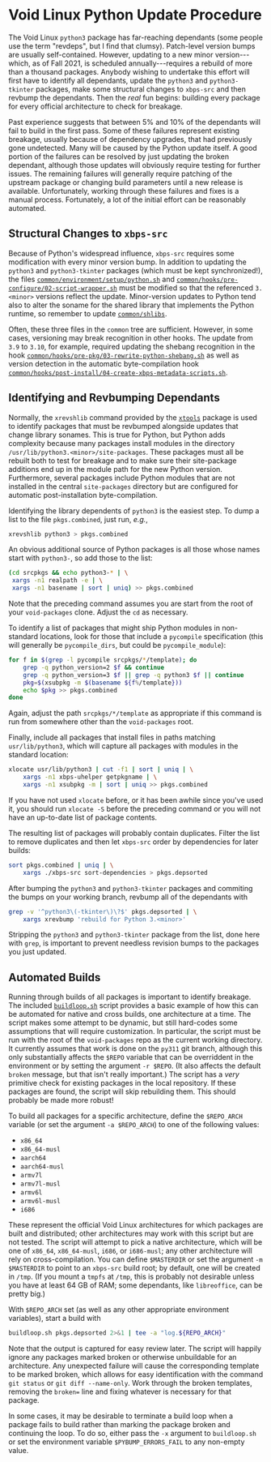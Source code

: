 # Void Linux Python Update Procedure

The Void Linux `python3` package has far-reaching dependants (some people use
the term "revdeps", but I find that clumsy). Patch-level version bumps are
usually self-contained. However, updating to a new minor version---which, as of
Fall 2021, is scheduled annually---requires a rebuild of more than a thousand
packages. Anybody wishing to undertake this effort will first have to identify
all dependants, update the `python3` and `python3-tkinter` packages, make some
structural changes to `xbps-src` and then revbump the dependants. Then the
*real* fun begins: building every package for every official architecture to
check for breakage.

Past experience suggests that between 5% and 10% of the dependants will fail to
build in the first pass. Some of these failures represent existing breakage,
usually because of dependency upgrades, that had previously gone undetected.
Many will be caused by the Python update itself. A good portion of the failures
can be resolved by just updating the broken dependant, although those updates
will obviously require testing for further issues. The remaining failures will
generally require patching of the upstream package or changing build parameters
until a new release is available. Unfortunately, working through these failures
and fixes is a manual process. Fortunately, a lot of the initial effort can be
reasonably automated.

## Structural Changes to `xbps-src`

Because of Python's widespread influence, `xbps-src` requires some modification
with every minor version bump. In addition to updating the `python3` and
`python3-tkinter` packages (which must be kept synchronized!), the files
[`common/environment/setup/python.sh`](https://github.com/void-linux/void-packages/blob/master/common/environment/setup/python.sh#L10)
and
[`common/hooks/pre-configure/02-script-wrapper.sh`](https://github.com/void-linux/void-packages/blob/master/common/hooks/pre-configure/02-script-wrapper.sh#L239)
must be modified so that the referenced `3.<minor>` versions reflect the
update. Minor-version updates to Python tend also to alter the soname for the
shared library that implements the Python runtime, so remember to update
[`common/shlibs`](https://github.com/void-linux/void-packages/blob/master/common/shlibs).

Often, these three files in the `common` tree are sufficient. However, in some
cases, versioning may break recognition in other hooks. The update from `3.9`
to `3.10`, for example, required updating the shebang recognition in the hook
[`common/hooks/pre-pkg/03-rewrite-python-shebang.sh`](https://github.com/void-linux/void-packages/blob/master/common/hooks/pre-pkg/03-rewrite-python-shebang.sh#L8)
as well as version detection in the automatic byte-compilation hook
[`common/hooks/post-install/04-create-xbps-metadata-scripts.sh`](https://github.com/void-linux/void-packages/blob/master/common/hooks/post-install/04-create-xbps-metadata-scripts.sh#L269).

## Identifying and Revbumping Dependants

Normally, the `xrevshlib` command provided by the
[`xtools`](https://man.voidlinux.org/xtools.1)
package is used to identify packages that must be revbumped alongside updates
that change library sonames. This is true for Python, but Python adds
complexity because many packages install modules in the directory
`/usr/lib/python3.<minor>/site-packages`. These packages must all be rebuilt
both to test for breakage and to make sure their site-package additions end up
in the module path for the new Python version. Furthermore, several packages
include Python modules that are not installed in the central `site-packages`
directory but are configured for automatic post-installation byte-compilation.


Identifying the library dependents of `python3` is the easiest step. To dump a
list to the file `pkgs.combined`, just run, *e.g.*,
```sh
xrevshlib python3 > pkgs.combined
```

An obvious additional source of Python packages is all those whose names start
with `python3-`, so add those to the list:
```sh
(cd srcpkgs && echo python3-* | \
 xargs -n1 realpath -e | \
 xargs -n1 basename | sort | uniq) >> pkgs.combined
```
Note that the preceding command assumes you are start from the root of your
`void-packages` clone. Adjust the `cd` as necessary.

To identify a list of packages that might ship Python modules in non-standard
locations, look for those that include a `pycompile` specification (this will
generally be `pycompile_dirs`, but could be `pycompile_module`):
```sh
for f in $(grep -l pycompile srcpkgs/*/template); do
	grep -q python_version=2 $f && continue
	grep -q python_version=3 $f || grep -q python3 $f || continue
	pkg=$(xsubpkg -m $(basename ${f%/template}))
	echo $pkg >> pkgs.combined
done
```
Again, adjust the path `srcpkgs/*/template` as appropriate if this command is
run from somewhere other than the `void-packages` root.

Finally, include all packages that install files in paths matching
`usr/lib/python3`, which will capture all packages with modules in the standard
location:
```sh
xlocate usr/lib/python3 | cut -f1 | sort | uniq | \
    xargs -n1 xbps-uhelper getpkgname | \
    xargs -n1 xsubpkg -m | sort | uniq >> pkgs.combined
```
If you have not used `xlocate` before, or it has been awhile since you've used
it, you should run `xlocate -S` before the preceding command or you will not
have an up-to-date list of package contents.

The resulting list of packages will probably contain duplicates. Filter the
list to remove duplicates and then let `xbps-src` order by dependencies for
later builds:
```sh
sort pkgs.combined | uniq | \
    xargs ./xbps-src sort-dependencies > pkgs.depsorted
```
After bumping the `python3` and `python3-tkinter` packages and commiting the
bumps on your working branch, revbump all of the dependants with
```sh
grep -v '^python3\(-tkinter\)\?$' pkgs.depsorted | \
    xargs xrevbump 'rebuild for Python 3.<minor>'
```
Stripping the `python3` and `python3-tkinter` package from the list, done here
with `grep`, is important to prevent needless revision bumps to the packages
you just updated.

## Automated Builds

Running through builds of all packages is important to identify breakage. The
included [`buildloop.sh`](./buildloop.sh) script provides a basic example of
how this can be automated for native and cross builds, one architecture at a
time. The script makes some attempt to be dynamic, but still hard-codes some
assumptions that will require customization. In particular, the script must be
run with the root of the `void-packages` repo as the current working directory.
It currently assumes that work is done on the `py311` git branch, although this
only substantially affects the `$REPO` variable that can be overriddent in the
environment or by setting the argument `-r $REPO`. (It also affects the default
`broken` message, but that isn't really important.) The script has a *very*
primitive check for existing packages in the local repository. If these
packages are found, the script will skip rebuilding them. This should probably
be made more robust!

To build all packages for a specific architecture, define the `$REPO_ARCH`
variable (or set the argument `-a $REPO_ARCH`) to one of the following values:
- `x86_64`
- `x86_64-musl`
- `aarch64`
- `aarch64-musl`
- `armv7l`
- `armv7l-musl`
- `armv6l`
- `armv6l-musl`
- `i686`

These represent the official Void Linux architectures for which packages are
built and distributed; other architectures may work with this script but are
not tested. The script will attempt to pick a native architecture, which will
be one of `x86_64`, `x86_64-musl`, `i686`, or `i686-musl`; any other
architecture will rely on cross-compilation. You can define `$MASTERDIR` or set
the argument `-m $MASTERDIR` to point to an `xbps-src` build root; by default,
one will be created in `/tmp`.  (If you mount a `tmpfs` at `/tmp`, this is
probably not desirable unless you have at least 64 GB of RAM; some dependants,
like `libreoffice`, can be pretty big.)

With `$REPO_ARCH` set (as well as any other appropriate environment variables),
start a build with
```sh
buildloop.sh pkgs.depsorted 2>&1 | tee -a "log.${REPO_ARCH}"
```
Note that the output is captured for easy review later. The script will happily
ignore any packages marked broken or otherwise unbuildable for an architecture.
Any unexpected failure will cause the corresponding template to be marked
broken, which allows for easy identification with the command `git status` or
`git diff --name-only`. Work through the broken templates, removing the
`broken=` line and fixing whatever is necessary for that package.

In some cases, it may be desirable to terminate a build loop when a package
fails to build rather than marking the package broken and continuing the loop.
To do so, either pass the `-x` argument to `buildloop.sh` or set the
environment variable `$PYBUMP_ERRORS_FAIL` to any non-empty value.
